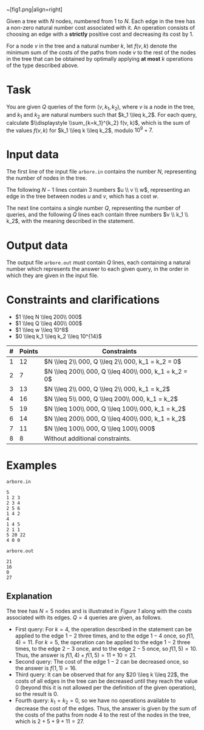 ~[fig1.png|align=right]

Given a tree with $N$ nodes, numbered from $1$ to $N$. Each edge in the tree has a non-zero natural number cost associated with it. An operation consists of choosing an edge with a **strictly** positive cost and decreasing its cost by $1$.

For a node $v$ in the tree and a natural number $k$, let $f(v, k)$ denote the minimum sum of the costs of the paths from node $v$ to the rest of the nodes in the tree that can be obtained by optimally applying **at most** $k$ operations of the type described above.

# Task

You are given $Q$ queries of the form $(v, k_1, k_2)$, where $v$ is a node in the tree, and $k_1$ and $k_2$ are natural numbers such that $k_1 \\leq k_2$. For each query, calculate $\\displaystyle \\sum_{k=k_1}^{k_2} f(v, k)$, which is the sum of the values $f(v, k)$ for $k_1 \\leq k \\leq k_2$, modulo $10^9 + 7$.

# Input data

The first line of the input file `arbore.in` contains the number $N$, representing the number of nodes in the tree.

The following $N - 1$ lines contain 3 numbers $u \\ v \\ w$, representing an edge in the tree between nodes $u$ and $v$, which has a cost $w$.

The next line contains a single number $Q$, representing the number of queries, and the following $Q$ lines each contain three numbers $v \\ k_1 \\ k_2$, with the meaning described in the statement.

# Output data

The output file `arbore.out` must contain $Q$ lines, each containing a natural number which represents the answer to each given query, in the order in which they are given in the input file.

# Constraints and clarifications

* $1 \\leq N \\leq 200\\ 000$
* $1 \\leq Q \\leq 400\\ 000$
* $1 \\leq w \\leq 10^8$
* $0 \\leq k_1 \\leq k_2 \\leq 10^{14}$

| # | Points | Constraints          |
| - | ------- | ------------------- |
| 1 | 12      | $N \\leq 2\\ 000, Q \\leq 2\\ 000, k_1 = k_2 = 0$ |
| 2 | 7      | $N \\leq 200\\ 000, Q \\leq 400\\ 000, k_1 = k_2 = 0$      |
| 3 | 13      | $N \\leq 2\\ 000, Q \\leq 2\\ 000, k_1 = k_2$      |
| 4 | 16      | $N \\leq 5\\ 000, Q \\leq 200\\ 000, k_1 = k_2$      |
| 5 | 19      | $N \\leq 100\\ 000, Q \\leq 100\\ 000, k_1 = k_2$      |
| 6 | 14      | $N \\leq 200\\ 000, Q \\leq 400\\ 000, k_1 = k_2$     |
| 7 | 11      | $N \\leq 100\\ 000, Q \\leq 100\\ 000$      |
| 8 | 8      | Without additional constraints.      |

# Examples

`arbore.in`
```
5
1 2 3
2 3 4
2 5 6
1 4 2
4
1 4 5
2 1 1
5 20 22
4 0 0
```

`arbore.out`
```
21
16
0
27
```

## Explanation

The tree has $N = 5$ nodes and is illustrated in _Figure 1_ along with the costs associated with its edges. $Q = 4$ queries are given, as follows.

* First query: For $k = 4$, the operation described in the statement can be applied to the edge $1−2$ three times, and to the edge $1−4$ once, so $f(1, 4) = 11$. For $k = 5$, the operation can be applied to the edge $1−2$ three times, to the edge $2−3$ once, and to the edge $2−5$ once, so $f(1, 5) = 10$. Thus, the answer is $f(1, 4) + f(1, 5) = 11 + 10 = 21$.
* Second query: The cost of the edge $1−2$ can be decreased once, so the answer is $f(1, 1) = 16$.
* Third query: It can be observed that for any $20 \\leq k \\leq 22$, the costs of all edges in the tree can be decreased until they reach the value $0$ (beyond this it is not allowed per the definition of the given operation), so the result is $0$.
* Fourth query: $k_1 = k_2 = 0$, so we have no operations available to decrease the cost of the edges. Thus, the answer is given by the sum of the costs of the paths from node $4$ to the rest of the nodes in the tree, which is $2 + 5 + 9 + 11 = 27$.